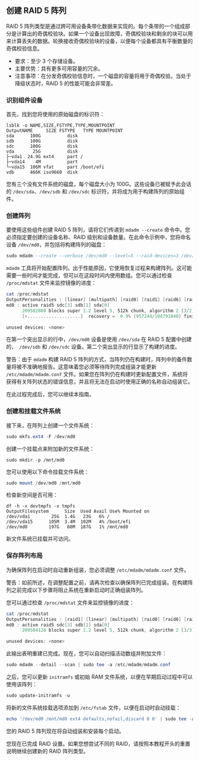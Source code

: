 ## 创建 RAID 5 阵列

RAID 5 阵列类型是通过跨可用设备条带化数据来实现的。每个条带的一个组成部分是计算出的奇偶校验块。如果一个设备出现故障，奇偶校验块和剩余的块可以用来计算丢失的数据。轮换接收奇偶校验块的设备，以便每个设备都具有平衡数量的奇偶校验信息。



- 要求：至少 3 个存储设备。
- 主要优势：具有更多可用容量的冗余。
- 注意事项：在分发奇偶校验信息时，一个磁盘的容量将用于奇偶校验。当处于降级状态时，RAID 5 的性能可能会非常差。



### 识别组件设备

首先，找到您将使用的原始磁盘的标识符：

```dos
lsblk -o NAME,SIZE,FSTYPE,TYPE,MOUNTPOINT
OutputNAME     SIZE FSTYPE   TYPE MOUNTPOINT
sda      100G          disk 
sdb      100G          disk 
sdc      100G          disk 
vda       25G          disk 
├─vda1  24.9G ext4     part /
├─vda14    4M          part 
└─vda15  106M vfat     part /boot/efi
vdb      466K iso9660  disk 
```

您有三个没有文件系统的磁盘，每个磁盘大小为 100G。这些设备已被赋予此会话的 `/dev/sda`、`/dev/sdb` 和 `/dev/sdc` 标识符，并将成为用于构建阵列的原始组件。

### 创建阵列

要使用这些组件创建 RAID 5 阵列，请将它们传递到 `mdadm --create` 命令中。您必须指定要创建的设备名称、RAID 级别和设备数量。在此命令示例中，您将命名设备 `/dev/md0`，并包括将构建阵列的磁盘：

```sql
sudo mdadm --create --verbose /dev/md0 --level=5 --raid-devices=3 /dev/sda /dev/sdb /dev/sdc
```

`mdadm` 工具将开始配置阵列。出于性能原因，它使用恢复过程来构建阵列。这可能需要一些时间才能完成，但可以在这段时间内使用数组。您可以通过检查 `/proc/mdstat` 文件来监控镜像的进度：

```powershell
cat /proc/mdstat
OutputPersonalities : [linear] [multipath] [raid0] [raid1] [raid6] [raid5] [raid4] [raid10] 
md0 : active raid5 sdc[3] sdb[1] sda[0]
      209582080 blocks super 1.2 level 5, 512k chunk, algorithm 2 [3/2] [UU_]
      [>....................]  recovery =  0.9% (957244/104791040) finish=18.0min speed=95724K/sec
      
unused devices: <none>
```

在第一个突出显示的行中，`/dev/md0` 设备是使用 `/dev/sda` 在 RAID 5 配置中创建的，` /dev/sdb` 和 `/dev/sdc` 设备。第二个突出显示的行显示了构建的进度。

警告：由于 `mdadm` 构建 RAID 5 阵列的方式，当阵列仍在构建时，阵列中的备件数量将被不准确地报告。这意味着您必须等待阵列完成组装才能更新 `/etc/mdadm/mdadm.conf` 文件。如果您在阵列仍在构建时更新配置文件，系统将获得有关阵列状态的错误信息，并且将无法在启动时使用正确的名称自动组装它。

在此过程完成后，您可以继续本指南。

### 创建和挂载文件系统

接下来，在阵列上创建一个文件系统：

```powershell
sudo mkfs.ext4 -F /dev/md0
```

创建一个挂载点来附加新的文件系统：

```dos
sudo mkdir -p /mnt/md0
```

您可以使用以下命令挂载文件系统：

```powershell
sudo mount /dev/md0 /mnt/md0
```

检查新空间是否可用：

```undefined
df -h -x devtmpfs -x tmpfs
OutputFilesystem      Size  Used Avail Use% Mounted on
/dev/vda1        25G  1.4G   23G   6% /
/dev/vda15      105M  3.4M  102M   4% /boot/efi
/dev/md0        197G   60M  187G   1% /mnt/md0
```

新文件系统已挂载并可访问。

### 保存阵列布局

为确保阵列在启动时自动重新组装，您必须调整 `/etc/mdadm/mdadm.conf` 文件。

警告：如前所述，在调整配置之前，请再次检查以确保阵列已完成组装。在构建阵列之前完成以下步骤将阻止系统在重新启动时正确组装阵列。

您可以通过检查 `/proc/mdstat` 文件来监控镜像的进度：

```powershell
cat /proc/mdstat
OutputPersonalities : [raid1] [linear] [multipath] [raid0] [raid6] [raid5] [raid4] [raid10] 
md0 : active raid5 sdc[3] sdb[1] sda[0]
      209584128 blocks super 1.2 level 5, 512k chunk, algorithm 2 [3/3] [UUU]
      
unused devices: <none>
```

此输出表明重建已完成。现在，您可以自动扫描活动数组并附加文件：

```powershell
sudo mdadm --detail --scan | sudo tee -a /etc/mdadm/mdadm.conf
```

之后，您可以更新 `initramfs` 或初始 RAM 文件系统，以便在早期启动过程中可以使用该阵列：

```powershell
sudo update-initramfs -u
```

将新的文件系统挂载选项添加到 `/etc/fstab` 文件，以便在启动时自动挂载：

```powershell
echo '/dev/md0 /mnt/md0 ext4 defaults,nofail,discard 0 0' | sudo tee -a /etc/fstab
```

您的 RAID 5 阵列现在将自动组装和安装每个启动。

您现在已完成 RAID 设置。如果您想尝试不同的 RAID，请按照本教程开头的重置说明继续创建新的 RAID 阵列类型。